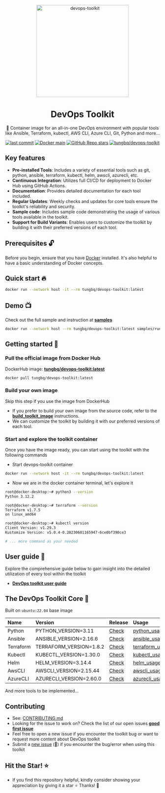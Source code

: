 <p align="center">
  <a href="https://github.com/tungbq/devops-toolkit"><img src="./assets/images/devops-toolkit.jpg" alt="devops-toolkit" height="300"></a>
</p>

<h1 align="center">DevOps Toolkit</h1>

<p align="center">🐳 Container image for an all-in-one DevOps environment with popular tools like Ansible, Terraform, kubectl, AWS CLI, Azure CLI, Git, Python and more...</p>

<p align="center">
  <a href="https://img.shields.io/github/last-commit/tungbq/devops-toolkit/main"><img alt="last commit" src="https://img.shields.io/github/last-commit/tungbq/devops-toolkit/main" /></a>
  <a href="[https://github.com/tungbq/devops-toolkit/stargazers](https://github.com/tungbq/devops-toolkit/actions/workflows/release-docker-image-main.yml/badge.svg)">
     <img alt="Docker main" src="https://github.com/tungbq/devops-toolkit/actions/workflows/release-docker-image-main.yml/badge.svg"/></a>
  <a href="https://github.com/tungbq/devops-toolkit/stargazers"><img alt="GitHub Repo stars" src="https://img.shields.io/github/stars/tungbq/devops-toolkit"/></a>
  <a href="https://img.shields.io/docker/pulls/tungbq/devops-toolkit"><img alt="tungbq/devops-toolkit" src="https://img.shields.io/docker/pulls/tungbq/devops-toolkit"/></a>

</p>

## Key features

- **Pre-installed Tools**: Includes a variety of essential tools such as git, python, ansible, terraform, kubectl, helm, awscli, azurecli, etc.
- **Continuous Integration**: Utilizes full CI/CD for deployment to Docker Hub using GitHub Actions.
- **Documentation**: Provides detailed documentation for each tool included.
- **Regular Updates**: Weekly checks and updates for core tools ensure the toolkit's reliability and security.
- **Sample code**: Includes sample code demonstrating the usage of various tools available in the toolkit.
- **Support for Build Variants**: Enables users to customize the toolkit by building it with their preferred versions of each tool.

## Prerequisites 🔓

Before you begin, ensure that you have [Docker](https://docs.docker.com/engine/install/) installed. It's also helpful to have a basic understanding of Docker concepts.

## Quick start 🔥

```bash
docker run --network host -it --rm tungbq/devops-toolkit:latest
```

## Demo 📺

Check out the full sample and instruction at [**samples**](./samples/)

```bash
docker run --network host --rm tungbq/devops-toolkit:latest samples/run_sample.sh
```

## Getting started 📖

### Pull the official image from Docker Hub

DockerHub image: [**tungbq/devops-toolkit:latest**](https://hub.docker.com/r/tungbq/devops-toolkit)

```bash
docker pull tungbq/devops-toolkit:latest
```

### Build your own image
Skip this step if you use the image from DockerHub
- If you prefer to build your own image from the source code, refer to the [**build_toolkit_image**](./docs/build/build_toolkit_image.md) instructions.
- We can customize the toolkit by building it with our preferred versions of each tool.

### Start and explore the toolkit container

Once you have the image ready, you can start using the toolkit with the following commands

- Start devops-toolkit container

```bash
docker run --network host -it --rm tungbq/devops-toolkit:latest
```

- Now we are in the docker container terminal, let's explore it

```bash
root@docker-desktop:~# python3 --version
Python 3.12.2

root@docker-desktop:~# terraform --version
Terraform v1.7.5
on linux_amd64

root@docker-desktop:~# kubectl version
Client Version: v1.29.3
Kustomize Version: v5.0.4-0.20230601165947-6ce0bf390ce3

# ... more command as your needed
```

## User guide 📖

Explore the comprehensive guide below to gain insight into the detailed utilization of every tool within the toolkit

- [**DevOps toolkit user guide**](./docs/usage/README.md)

## The DevOps Toolkit Core 🧰

Built on `ubuntu:22.04` base image

| Name      | Version                 | Release                                                                      | Usage                                              |
| :-------- | :---------------------- | :--------------------------------------------------------------------------- | :------------------------------------------------- |
| Python    | PYTHON_VERSION=3.11     | [Check](https://www.python.org/downloads/source/)                            | [python_usage](./docs/usage/python_usage.md)       |
| Ansible   | ANSIBLE_VERSION=2.16.6  | [Check](https://api.github.com/repos/ansible/ansible/releases/latest)        | [ansible_usage](./docs/usage/ansible_usage.md)     |
| Terraform | TERRAFORM_VERSION=1.8.2 | [Check](https://releases.hashicorp.com/terraform/)                           | [terraform_usage](./docs/usage/terraform_usage.md) |
| Kubectl   | KUBECTL_VERSION=1.30.0  | [Check](https://dl.k8s.io/release/stable.txt)                                | [kubectl_usage](./docs/usage/kubectl_usage.md)     |
| Helm      | HELM_VERSION=3.14.4     | [Check](https://github.com/helm/helm/releases)                               | [helm_usage](./docs/usage/helm_usage.md)           |
| AwsCLI    | AWSCLI_VERSION=2.15.44  | [Check](https://raw.githubusercontent.com/aws/aws-cli/v2/CHANGELOG.rst)      | [awscli_usage](./docs/usage/awscli_usage.md)       |
| AzureCLI  | AZURECLI_VERSION=2.60.0 | [Check](https://learn.microsoft.com/en-us/cli/azure/release-notes-azure-cli) | [azurecli_usage](./docs/usage/azurecli_usage.md)   |

And more tools to be implemented...

## Contributing

- See: [CONTRIBUTING.md](./CONTRIBUTING.md)
- Looking for the issue to work on? Check the list of our open issues [**good first issue**](https://github.com/tungbq/devops-toolkit/issues?q=is%3Aissue+is%3Aopen+label%3A%22good+first+issue%22)
- Feel free to open a new issue if you encounter the toolkit bug or want to request more content about DevOps toolkit
- Submit a [new issue](https://github.com/tungbq/devops-toolkit/issues/new) (🐛) if you encounter the bug/error when using this toolkit

## Hit the Star! ⭐

- If you find this repository helpful, kindly consider showing your appreciation by giving it a star ⭐ Thanks! 💖
